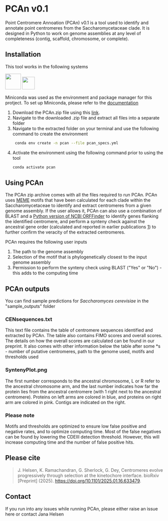 # PCAn v0.1

Point Centromere Annoation (PCAn) v0.1 is a tool used to identify and annotate point centromeres from the Saccharomycetaceae clade. It is designed in Python to work on genome assemblies at any level of completeness (contig, scaffold, chromosome, or complete).

## Installation
This tool works in the following systems

<img src="https://github.com/primefaces/primeicons/blob/master/raw-svg/apple.svg" width="50" height="50"> <img src="https://upload.wikimedia.org/wikipedia/commons/thumb/3/35/Tux.svg/1280px-Tux.svg.png" width="40" height="40">

Miniconda was used as the environment and package manager for this protject. To set up Miniconda, please refer to the [documentation](https://docs.anaconda.com/miniconda/index.html)
  
  1. Download the PCAn.zip file using this [link](https://github.com/JHelsen/point-centromere-detection/blob/main/PCAn/PCAn.zip).
  2. Navigate to the downloaded .zip file and extract all files into a separate folder
  3. Navigate to the extracted folder on your terminal and use the following command to create the environment
     ```bash
      conda env create -n pcan --file pcan_specs.yml
     ```
  4. Activate the environment using the following command prior to using the tool
     ```bash
     conda activate pcan
     ``` 

## Using PCAn
The PCAn zip archive comes with all the files required to run PCAn. PCAn uses [MEME](https://meme-suite.org/meme/) motifs that have been calculated for each clade within the Saccharomycetaceae to identify and extract centromeres from a given genome assembly. If the user allows it, PCAn can also use a combination of BLAST and a [Python version of NCBI ORFFinder](https://github.com/Chokyotager/ORFFinder) to identify genes flanking the identified centromere, and perform a synteny check against the ancestral gene order (calculated and reported in earlier publications [1](https://journals.plos.org/plosgenetics/article?id=10.1371/journal.pgen.1000485)) to further confirm the veracity of the extracted centromeres. 

PCAn requires the following user inputs 
  1. The path to the genome assembly
  2. Selection of the motif that is phylogenetically closest to the input genome assembly
  3. Permission to perform the synteny check using BLAST ("Yes" or "No") - this adds to the computing time

## PCAn outputs
You can find sample predictions for _Saccharomyces cerevisiae_ in the "sample_outputs" folder

### CENsequences.txt
This text file contains the table of centromere sequences identified and extracted by PCAn. The table also contains FIMO scores and overall scores. The details on how the overall scores are calculated can be found in our preprint.
It also comes with other information below the table after some *s - number of putative centromeres, path to the genome used, motifs and thresholds used  

### SyntenyPlot.png
The first number corresponds to the ancestral chromosome, L or R refer to the ancestral chromosome arm, and the last number indicates how far the protein lies from the ancestral centromere (with 1 right next to the ancestral centromere). Proteins on left arms are colored in blue, and proteins on right arm are colored in pink. Contigs are indicated on the right.

### Please note
Motifs and thresholds are optimized to ensure low false positive and negative rates, and to optimize computing time. Most of the false negatives can be found by lowering the CDEIII detection threshold. However, this will increase computing time and the number of false positive hits.



## Please cite

>J. Helsen, K. Ramachandran, G. Sherlock, G. Dey, Centromeres evolve progressively through selection at the kinetochore interface. bioRxiv [Preprint] (2025). https://doi.org/10.1101/2025.01.16.633479.



## Contact
If you run into any issues while running PCAn, please either raise an issue here or contact Jana Helsen
